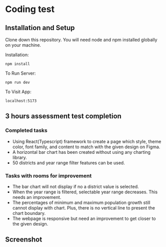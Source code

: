 # Coding test

## Installation and Setup

Clone down this repository. You will need node and npm installed globally on your machine.

Installation:

`npm install`

To Run Server:

`npm run dev`

To Visit App:

`localhost:5173`

## 3 hours assessment test completion

### Completed tasks

- Using React(Typescript) framework to create a page which style, theme color, font family, and content to match with the given design on Figma.
- A horizontal bar chart has been created without using any charting library.
- 50 districts and year range filter features can be used.

### Tasks with rooms for improvement

- The bar chart will not display if no a district value is selected.
- When the year range is filtered, selectable year range decreases. This needs an improvement.
- The percentages of minimum and maximum population growth still cannot display with chart. Plus, there is no vertical line to present the chart boundary.
- The webpage is responsive but need an improvement to get closer to the given design.

## Screenshot
